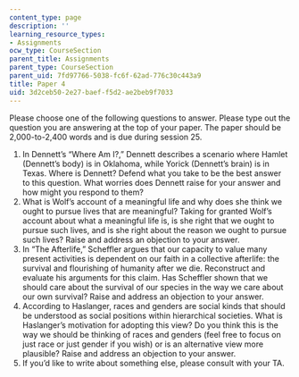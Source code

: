```yaml
---
content_type: page
description: ''
learning_resource_types:
- Assignments
ocw_type: CourseSection
parent_title: Assignments
parent_type: CourseSection
parent_uid: 7fd97766-5038-fc6f-62ad-776c30c443a9
title: Paper 4
uid: 3d2ceb50-2e27-baef-f5d2-ae2beb9f7033
---
```


Please choose one of the following questions to answer. Please type out the question you are answering at the top of your paper. The paper should be 2,000-to-2,400 words and is due during session 25. 

1.  In Dennett’s “Where Am I?,” Dennett describes a scenario where Hamlet (Dennett’s body) is in Oklahoma, while Yorick (Dennett’s brain) is in Texas. Where is Dennett? Defend what you take to be the best answer to this question. What worries does Dennett raise for your answer and how might you respond to them?
2.  What is Wolf’s account of a meaningful life and why does she think we ought to pursue lives that are meaningful? Taking for granted Wolf’s account about what a meaningful life is, is she right that we ought to pursue such lives, and is she right about the reason we ought to pursue such lives? Raise and address an objection to your answer.
3.  In “The Afterlife,” Scheffler argues that our capacity to value many present activities is dependent on our faith in a collective afterlife: the survival and flourishing of humanity after we die. Reconstruct and evaluate his arguments for this claim. Has Scheffler shown that we should care about the survival of our species in the way we care about our own survival? Raise and address an objection to your answer.
4.  According to Haslanger, races and genders are social kinds that should be understood as social positions within hierarchical societies. What is Haslanger’s motivation for adopting this view? Do you think this is the way we should be thinking of races and genders (feel free to focus on just race or just gender if you wish) or is an alternative view more plausible? Raise and address an objection to your answer.
5.  If you’d like to write about something else, please consult with your TA.